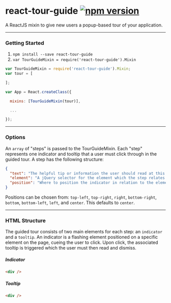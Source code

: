 react-tour-guide [![npm version](https://badge.fury.io/js/react-tour-guide.svg)](http://badge.fury.io/js/react-tour-guide)
==========================================================================================================================

A ReactJS mixin to give new users a popup-based tour of your application.

---

### Getting Started

1. `npm install --save react-tour-guide`
2. `var TourGuideMixin = require('react-tour-guide').Mixin`

```javascript
var TourGuideMixin = require('react-tour-guide').Mixin;
var tour = [

];

var App = React.createClass({

  mixins: [TourGuideMixin(tour)],

  ...

});
```

---

### Options

An `array` of "steps" is passed to the TourGuideMixin. Each "step" represents one indicator and tooltip that a user must click through in the guided tour. A step has the following structure:

```json
{
  "text": "The helpful tip or information the user should read at this step.",
  "element": "A jQuery selector for the element which the step relates to.",
  "position": "Where to position the indicator in relation to the element."
}
```

Positions can be chosen from: `top-left`, `top-right`, `right`, `bottom-right`, `bottom`, `bottom-left`, `left`, and `center`. This defaults to `center`.

---

### HTML Structure

The guided tour consists of two main elements for each step: an `indicator` and a `tooltip`. An indicator is a flashing element positioned on a specific element on the page, cueing the user to click. Upon click, the associated tooltip is triggered which the user must then read and dismiss.

##### Indicator

```html
<div />
```

##### Tooltip

```html
<div />
```